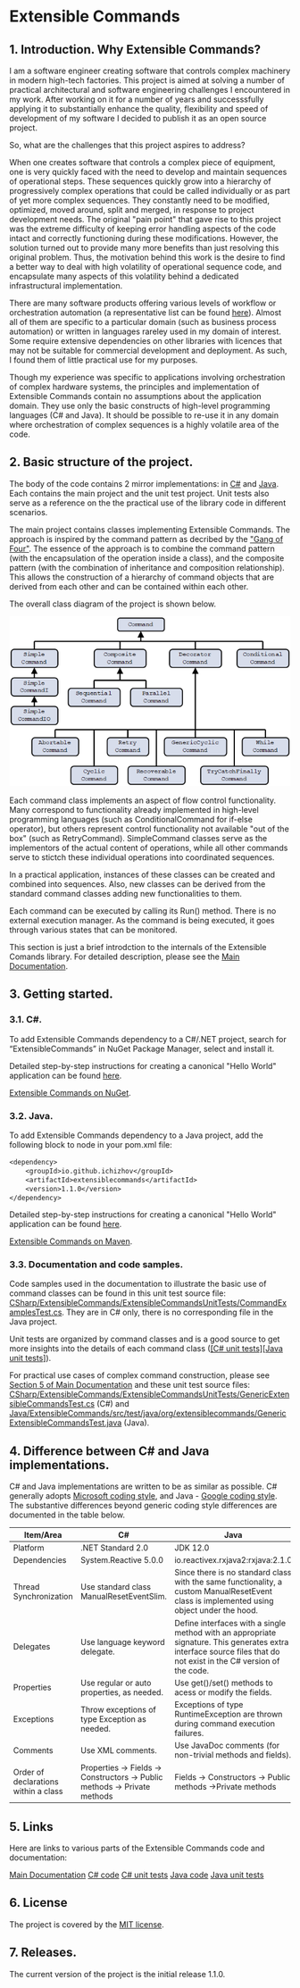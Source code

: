 # Extensible Commands

## 1. Introduction. Why Extensible Commands?

I am a software engineer creating software that controls complex machinery in modern high-tech factories. This project is aimed at solving a number of practical architectural and software engineering challenges I encountered in my work. After working on it for a number of years and successsfully applying it to substantially enhance the quality, flexibility and speed of development of my software I decided to publish it as an open source project.

So, what are the challenges that this project aspires to address?

When one creates software that controls a complex piece of equipment, one is very quickly faced with the need to develop and maintain sequences of operational steps. These sequences quickly grow into a hierarchy of progressively complex operations that could be called individually or as part of yet more complex sequences. They constantly need to be modified, optimized, moved around, split and merged, in response to project development needs. The original "pain point" that gave rise to this project was the extreme difficulty of keeping error handling aspects of the code intact and correctly functioning during these modifications. However, the solution turned out to provide many more benefits than just resolving this original problem. Thus, the motivation behind this work is the desire to find a better way to deal with high volatility of operational sequence code, and encapsulate many aspects of this volatility behind a dedicated infrastructural implementation.

There are many software products offering various levels of workflow or orchestration automation (a representative list can be found [here](https://github.com/meirwah/awesome-workflow-engines)). Almost all of them are specific to a particular domain (such as business process automation) or written in languages rareley used in my domain of interest. Some require extensive dependencies on other libraries with licences that may not be suitable for commercial development and deployment. As such, I found them of little practical use for my purposes.

Though my experience was specific to applications involving orchestration of complex hardware systems, the principles and implementation of Extensible Commands contain no assumptions about the application domain. They use only the basic constructs of high-level programming languages (C# and Java). It should be possible to re-use it in any domain where orchestration of complex sequences is a highly volatile area of the code. 

## 2. Basic structure of the project.

The body of the code contains 2 mirror implementations: in [C#](CSharp/ExtensibleCommands/ExtensibleCommands) and [Java](Java/ExtensibleCommands/src/main/java/org/extensiblecommands). Each contains the main project and the unit test project. Unit tests also serve as a reference on the the practical use of the library code in different scenarios.

The main project contains classes implementing Extensible Commands. The approach is inspired by the command pattern as decribed by the ["Gang of Four"](https://springframework.guru/gang-of-four-design-patterns/). The essence of the approach is to combine the command pattern (with the encapsulation of the operation inside a class), and the composite pattern (with the combination of inheritance and composition relationship). This allows the construction of a hierarchy of command objects that are derived from each other and can be contained within each other.

The overall class diagram of the project is shown below.

![Picture 1](Docs/Figures/Figure1.png)

Each command class implements an aspect of flow control functionality. Many correspond to functionality already implemented in high-level programming languages (such as ConditionalCommand for if-else operator), but others represent control functionality not available "out of the box" (such as RetryCommand). SimpleCommand classes serve as the implementors of the actual content of operations, while all other commands serve to stictch these individual operations into coordinated sequences.

In a practical application, instances of these classes can be created and combined into sequences. Also, new classes can be derived from the standard command classes adding new functionalities to them.

Each command can be executed by calling its Run() method. There is no external execution manager. As the command is being executed, it goes through various states that can be monitored. 

This section is just a brief introdction to the internals of the Extensible Comands library. For detailed description, please see the [Main Documentation](Docs/TableOfContent.md).

## 3. Getting started.

### 3.1. C#.

To add Extensible Commands dependency to a C#/.NET project, search for “ExtensibleCommands” in NuGet Package Manager, select and install it. 

Detailed step-by-step instructions for creating a canonical "Hello World" application can be found [here](Docs/HelloWorldCSharp.md). 

[Extensible Commands on NuGet](https://www.nuget.org/packages/ExtensibleCommands/).

### 3.2. Java.

To add Extensible Commands dependency to a Java project, add the following block to <dependencies> node in your pom.xml file: 
```
<dependency> 
    <groupId>io.github.ichizhov</groupId> 
    <artifactId>extensiblecommands</artifactId> 
    <version>1.1.0</version> 
</dependency> 
```

Detailed step-by-step instructions for creating a canonical "Hello World" application can be found [here](Docs/HelloWorldJava.md). 

[Extensible Commands on Maven](https://search.maven.org/artifact/io.github.ichizhov/extensiblecommands/1.0.0/jar). 

### 3.3. Documentation and code samples.

Code samples used in the documentation to illustrate the basic use of command classes can be found in this unit test source file:  [CSharp/ExtensibleCommands/ExtensibleCommandsUnitTests/CommandExamplesTest.cs](CSharp/ExtensibleCommands/ExtensibleCommandsUnitTests/CommandExamplesTest.cs). They are in C# only, there is no corresponding file in the Java project.

Unit tests are organized by command classes and is a good source to get more insights into the details of each command class ([[C# unit tests]](CSharp/ExtensibleCommands/ExtensibleCommandsUnitTests)[[Java unit tests]](Java/ExtensibleCommands/src/test/java/org/extensiblecommands)). 

For practical use cases of complex command construction, please see [Section 5 of Main Documentation](Docs/Section5.md) and these unit test source files:  [CSharp/ExtensibleCommands/ExtensibleCommandsUnitTests/GenericExtensibleCommandsTest.cs](CSharp/ExtensibleCommands/ExtensibleCommandsUnitTests/GenericExtensibleCommandsTest.cs) (C#) and [Java/ExtensibleCommands/src/test/java/org/extensiblecommands/GenericExtensibleCommandsTest.java](Java/ExtensibleCommands/src/test/java/org/extensiblecommands/GenericExtensibleCommandsTest.java) (Java).

## 4. Difference between C# and Java implementations.

C# and Java implementations are written to be as similar as possible. C# generally adopts [Microsoft coding style](https://docs.microsoft.com/en-us/dotnet/csharp/programming-guide/inside-a-program/coding-conventions), and Java - [Google coding style](https://google.github.io/styleguide/javaguide.html). The substantive differences beyond generic coding style differences are documented in the table below.

|Item/Area|C#|Java|
|---------------|---------------|------------|
|Platform|.NET Standard 2.0|JDK 12.0|
|Dependencies|System.Reactive 5.0.0|io.reactivex.rxjava2:rxjava:2.1.0|
|Thread Synchronization	|Use standard class ManualResetEventSlim.|Since there is no standard class with the same functionality, a custom ManualResetEvent class is implemented using object under the hood.|
|Delegates|Use language keyword delegate.	|Define interfaces with a single method with an appropriate signature. This generates extra interface source files that do not exist in the C# version of the code.|
|Properties|Use regular or auto properties, as needed. |Use get()/set() methods to acess or modify the fields. |
|Exceptions|Throw exceptions of type Exception as needed.|Exceptions of type RuntimeException are thrown during command execution failures.|
|Comments|Use XML comments.|Use JavaDoc comments (for non-trivial methods and fields).|
|Order of declarations within a class|Properties -> Fields -> Constructors -> Public methods -> Private methods|Fields -> Constructors -> Public methods ->Private methods|

## 5. Links

Here are links to various parts of the Extensible Commands code and documentation:

[Main Documentation](Docs/TableOfContent.md)
[C# code](CSharp/ExtensibleCommands/ExtensibleCommands)
[C# unit tests](CSharp/ExtensibleCommands/ExtensibleCommandsUnitTests)
[Java code](Java/ExtensibleCommands/src/main/java/org/extensiblecommands)
[Java unit tests](Java/ExtensibleCommands/src/test/java/org/extensiblecommands)

## 6. License

The project is covered by the [MIT license](LICENSE).

## 7. Releases.

The current version of the project is the initial release 1.1.0.
